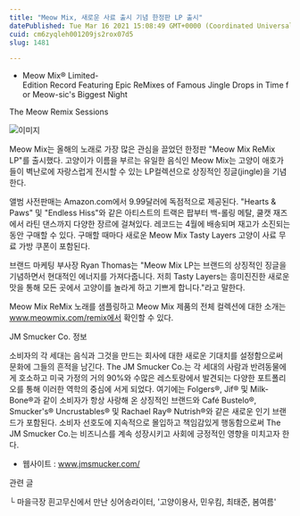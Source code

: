 ```yaml
---
title: "Meow Mix, 새로운 사료 출시 기념 한정판 LP 출시"
datePublished: Tue Mar 16 2021 15:08:49 GMT+0000 (Coordinated Universal Time)
cuid: cm6zyqleh001209js2rox07d5
slug: 1481

---
```



- Meow Mix® Limited-Edition Record Featuring Epic ReMixes of Famous Jingle Drops in Time for Meow-sic's Biggest Night

The Meow Remix Sessions

![이미지](https://cdn.hashnode.com/res/hashnode/image/upload/v1739246966309/e1e7545f-7c28-46e8-adb3-e5454cd65743.jpeg)

Meow Mix는 올해의 노래로 가장 많은 관심을 끌었던 한정판 "Meow Mix ReMix LP"를 출시했다. 고양이가 이름을 부르는 유일한 음식인 Meow Mix는 고양이 애호가들이 벽난로에 자랑스럽게 전시할 수 있는 LP컬렉션으로 상징적인 징글(jingle)을 기념한다.

앨범 사전판매는 Amazon.com에서 9.99달러에 독점적으로 제공된다. "Hearts & Paws" 및 "Endless Hiss"와 같은 아티스트의 트랙은 팝부터 백-롤링 메탈, 쿨캣 재즈에서 라틴 댄스까지 다양한 장르에 걸쳐있다. 레코드는 4월에 배송되며 재고가 소진되는 동안 구매할 수 있다. 구매할 때마다 새로운 Meow Mix Tasty Layers 고양이 사료 무료 가방 쿠폰이 포함된다.

브랜드 마케팅 부사장 Ryan Thomas는 "Meow Mix LP는 브랜드의 상징적인 징글을 기념하면서 현대적인 에너지를 가져다줍니다. 저희 Tasty Layers는 흥미진진한 새로운 맛을 통해 모든 곳에서 고양이를 놀라게 하고 기쁘게 합니다."라고 말한다.

Meow Mix ReMix 노래를 샘플링하고 Meow Mix 제품의 전체 컬렉션에 대한 소개는 www.meowmix.com/remix에서 확인할 수 있다.

JM Smucker Co. 정보

소비자의 각 세대는 음식과 그것을 만드는 회사에 대한 새로운 기대치를 설정함으로써 문화에 그들의 흔적을 남긴다. The JM Smucker Co.는 각 세대의 사람과 반려동물에게 호소하고 미국 가정의 거의 90%와 수많은 레스토랑에서 발견되는 다양한 포트폴리오를 통해 이러한 역학의 중심에 서게 되었다. 여기에는 Folgers®, Jif® 및 Milk-Bone®과 같이 소비자가 항상 사랑해 온 상징적인 브랜드와 Café Bustelo®, Smucker's® Uncrustables® 및 Rachael Ray® Nutrish®와 같은 새로운 인기 브랜드가 포함된다. 소비자 선호도에 지속적으로 몰입하고 책임감있게 행동함으로써 The JM Smucker Co.는 비즈니스를 계속 성장시키고 사회에 긍정적인 영향을 미치고자 한다.

- 웹사이트 : www.jmsmucker.com/

관련 글

└ 마을극장 흰고무신에서 만난 싱어송라이터, '고양이용사, 민우킴, 최태준, 봄여름'